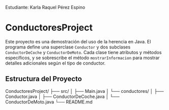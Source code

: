 Estudiante:
Karla Raquel Pérez Espino

# ConductoresProject

Este proyecto es una demostración del uso de la herencia en Java. 
El programa define una superclase `Conductor` y dos subclases `ConductorDeCoche` y `ConductorDeMoto`. 
Cada clase tiene atributos y métodos específicos, y se sobrescribe el método `mostrarInformacion` 
para mostrar detalles adicionales según el tipo de conductor.

## Estructura del Proyecto
ConductoresProject/
├── src/
│ ├── Main.java
│ └── conductores/
│ ├── Conductor.java
│ ├── ConductorDeCoche.java
│ └── ConductorDeMoto.java
└── README.md

